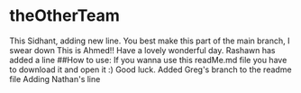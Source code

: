 
# theOtherTeam
This Sidhant, adding new line.
You best make this part of the main branch, I swear down
This is Ahmed!! Have a lovely wonderful day.
Rashawn has added a line 
##How to use:
If you wanna use this readMe.md file you have to download it and open it :) Good luck.
Added Greg's branch to the readme file
Adding Nathan's line
